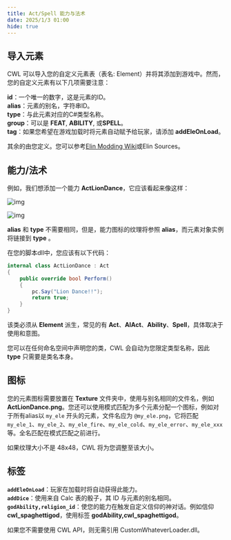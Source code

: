 ```yaml
---
title: Act/Spell 能力与法术
date: 2025/1/3 01:00
hide: true
---
```


## 导入元素

CWL 可以导入您的自定义元素表（表名: Element）并将其添加到游戏中。然而，您的自定义元素有以下几项需要注意：

**id**：一个唯一的数字，这是元素的ID。  
**alias**：元素的别名，字符串ID。  
**type**：与此元素对应的C#类型名称。  
**group**：可以是 **FEAT**, **ABILITY**, 或**SPELL**。  
**tag**：如果您希望在游戏加载时将元素自动赋予给玩家，请添加 **addEleOnLoad**。  

其余的由您定义。您可以参考[Elin Modding Wiki](https://elin-modding-resources.github.io/Elin.Docs/)或Elin Sources。

## 能力/法术

例如，我们想添加一个能力 **ActLionDance**，它应该看起来像这样：

![img](https://i.postimg.cc/90PTN1r1/doc-custom-ele.png)

![img](https://i.postimg.cc/XY6Nv31Z/image.png)

**alias** 和 **type** 不需要相同，但是，能力图标的纹理将参照 **alias**，而元素对象实例将链接到 **type** 。

在您的脚本dll中，您应该有以下代码：
```cs
internal class ActLionDance : Act
{
    public override bool Perform()
    {
        pc.Say("Lion Dance!!");
        return true;
    }
}
```

该类必须从 **Element** 派生，常见的有 **Act**、**AIAct**、**Ability**、**Spell**，具体取决于使用和意图。

您可以在任何命名空间中声明您的类，CWL 会自动为您限定类型名称，因此 **type** 只需要是类名本身。

## 图标

您的元素图标需要放置在 **Texture** 文件夹中，使用与别名相同的文件名，例如 **ActLionDance.png**。您还可以使用模式匹配为多个元素分配一个图标，例如对于所有alias以 `my_ele` 开头的元素，文件名应为 `@my_ele.png`，它将匹配 `my_ele_1`、`my_ele_2`、`my_ele_fire`、`my_ele_cold`、`my_ele_error`、`my_ele_xxx` 等。全名匹配在模式匹配之前进行。

如果纹理大小不是 48x48，CWL 将为您调整至该大小。

## 标签
**`addEleOnLoad`**：玩家在加载时将自动获得此能力。  
**`addDice`**：使用来自 Calc 表的骰子，其 ID 与元素的别名相同。  
**`godAbility,religion_id`**：使您的能力在触发自定义信仰的神对话。例如信仰 **cwl_spaghettigod**，使用标签 **godAbility,cwl_spaghettigod**。

如果您不需要使用 CWL API，则无需引用 CustomWhateverLoader.dll。
